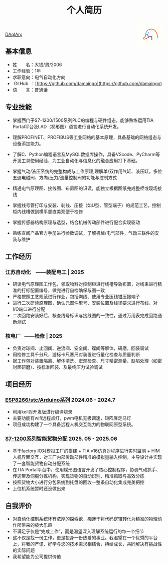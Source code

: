 <h1 align=center>个人简历</h1>

<img src="logo.jpg" width='80px' hight='80px' align=right></img>

<br> 

<p><a href="/">DAqIAn¡</a></p>


## 基本信息
- 姓&nbsp;&nbsp;&nbsp;&nbsp;&nbsp;&nbsp;&nbsp;名：大钱/男/2006
- 工作经验：1年
- 求职意向：电气自动化方向
- &nbsp;GitHub&nbsp;&nbsp;：[https://github.com/damaingo](https://github.com/damaingo)
- 语&nbsp;&nbsp;&nbsp;&nbsp;&nbsp;&nbsp;&nbsp;言：普通话

## 专业技能
- 掌握西门子S7-1200/1500系列PLC的编程与硬件组态，能够熟练运用TIA Portal平台及LAD（梯形图）语言进行自动化系统开发。
- 理解PROFINET、PROFIBUS等工业网络的基本原理，具备基础的网络组态与设备添加能力。
- 了解C、Python编程语言及MySQL数据库操作，具备VScode、PyCharm等开发工具使用经验，为工业自动化与信息化的融合应用打下基础。

- 掌握气动/液压系统的完整构成与工作原理,理解单/双作用气缸、液压缸，多位五通电磁阀、方向/压力/流量控制阀的功能与控制方式
- 精通电气原理图、接线图、布置图的识读，能独立根据图纸完成整柜或现场接线
- 掌握线号管打印与安装、剥线、压接（如U型、管型端子）的规范工艺，控制柜内线槽做到横平竖直美观便于检修
- 掌握传感器结构原理与选型，结合机械传动部件进行配合实现驱动
- 熟练查阅产品官方手册进行参数调试，了解机械/电气部件，气动三联件的安装与维护


## 工作经历

### 江苏自动化 &nbsp;&nbsp;&nbsp;——装配电工 | 2025
- 研读电气原理图工作包，领取物料对控制柜进行线槽导轨布置，对线束进行精准的打标配置编号，做完进行自检确保与图一致
- 严格按照工艺规范进行作业，包括剥线、使用专业压线钳压接端子
- 进行二次研读原理图，确认元器件型号、安装位置及线径要求进行布线，对I/O端口进行分配
- 二次回路安装好后，核查线号标识与接线图的一致性，通过万用表完成回路通断测试


### 核电厂&nbsp;&nbsp;&nbsp;——检修 | 2025 
- 负责对球阀、止回阀、逆流阀、安全阀、蝶阀等解体，研磨，回装调试
- 用检修工具千分尺，游标卡尺塞尺对装置进行量化检查与质量判断
- 据工作包对装置隔离、解体清洗、宏观检查、尺寸精密测量、缺陷处理（如密封面研磨）、按标准回装、及最终压力试验调试

## 项目经历
### [ESP8266/stc/Arduino系列](https://github.com/) 2024.06 - 2024.7
- 利用keil对开发版进行编译烧录
- 主要功能有wifi远程点灯，pwm电机无极调速，矩阵屏走马灯
- 项目成功构建了一个具备远程人机交互能力的物联网原型系统。

   
### [S7-1200系列智能货物分配](https://github.com/) 2025. 05 - 2025.06
- 基于factory IO对模拟工厂的搭建 + TIA v16仿真对程序进行实时监测 + HIM人机界面交互，对工厂内部传动部件精准的模拟量输入控制，主导设计并实现了一套智能货物自动分配系统
- 在TIA Portal平台中，使用梯形图语言开发了核心控制程序，协调气动抓手、传送带及伺服分拣机构，实现货物的自动识别、精准抓取与高效分拣
- 按照货物大小进行分包系统到托盘的回收一整条自动化集成完美把控
- 上位机系统暂时还没做出来
## 自我评价
- 对自动化控制系统怀有浓厚的探索欲，痴迷于将代码逻辑转化为精准的物理动作所带来的极大乐趣
- 不满足于仅是“完成工作”，而是渴望深入理解系统运行的每一个细节
- 这不仅是找一份工作，更是投身一份热爱的事业。我渴望在一个优秀的平台上，将我的严谨、好学与您的技术需求相结合，持续成长，共同解决有挑战性的实际问题
- 我希望能为公司提供价值
